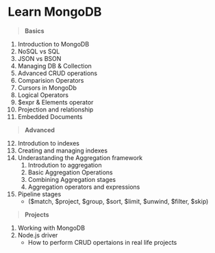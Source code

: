 # Learn MongoDB

> **Basics**
1. Introduction to MongoDB
2. NoSQL vs SQL
3. JSON vs BSON
4. Managing DB & Collection
5. Advanced CRUD operations
6. Comparision Operators
7. Cursors in MongoDb
8. Logical Operators
9. $expr & Elements operator
10. Projection and relationship
11. Embedded Documents

> **Advanced**
12. Introdution to indexes
13. Creating and managing indexes
14. Underastanding the Aggregation framework
    1.  Introdution to aggregation
    2.  Basic Aggregation Operations
    3.  Combining Aggregation stages
    4.  Aggregation operators and expressions
15. Pipeline stages
    * ($match, $project, $group, $sort, $limit, $unwind, $filter, $skip)
> **Projects**
1. Working with MongoDB
2. Node.js driver
   * How to perform CRUD opertaions in real life projects
